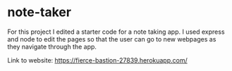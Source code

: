 # note-taker

For this project I edited a starter code for a note taking app. I used express and node to edit the pages so that the user can go to new webpages as they navigate through the app.

Link to website: https://fierce-bastion-27839.herokuapp.com/
